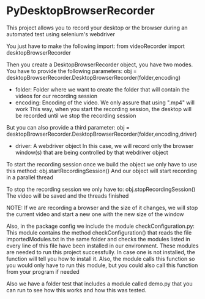 # PyDesktopBrowserRecorder
 This project allows you to record your desktop or the browser during an automated test using selenium's webdriver
 
 You just have to make the following import:
 from videoRecorder import desktopBrowserRecorder
 
 Then you create a DesktopBrowserRecorder object, you have two modes. You have to provide the following parameters:
 obj = desktopBrowserRecorder.DesktopBrowserRecorder(folder,encoding)
 - folder: Folder where we want to create the folder that will contain the videos for our recording session
 - encoding: Encoding of the video. We only assure that using ".mp4" will work
 This way, when you start the recording session, the desktop will be recorded until we stop the recording session
 
 But you can also provide a third parameter:
  obj = desktopBrowserRecorder.DesktopBrowserRecorder(folder,encoding,driver)
  - driver: A webdriver object
  In this case, we will record only the browser window(s) that are being controlled by that webdriver object
  
  To start the recording session once we build the object we only have to use this method:
  obj.startRecordingSession()
  And our object will start recording in a parallel thread
  
  To stop the recording session we only have to:
  obj.stopRecordingSession()
  The video will be saved and the threads finished
  
  NOTE: If we are recording a browser and the size of it changes, we will stop the current video and start a new one with the new
  size of the window
  
  Also, in the package config we include the module checkConfiguration.py:
  This module contains the method checkConfiguration() that reads the file importedModules.txt in the same folder and checks the modules listed in every line of this file have been installed in our environment. These modules are needed to run this project successfully. In case one is not installed, the function will tell you how to install it. Also, the module calls this function so you would only have to run this module, but you could also call this function from your program if needed
  
  Also we have a folder test that includes a module called demo.py that you can run to see how this works and how this was tested.
 

